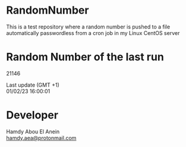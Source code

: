 # RandomNumber    
This is a test repository where a random number is pushed to a file automatically passwordless from a cron job in my Linux CentOS server    
# Random Number of the last run   
21146
      
Last update (GMT +1)    
01/02/23 16:00:01
# Developer    
Hamdy Abou El Anein   
hamdy.aea@protonmail.com
